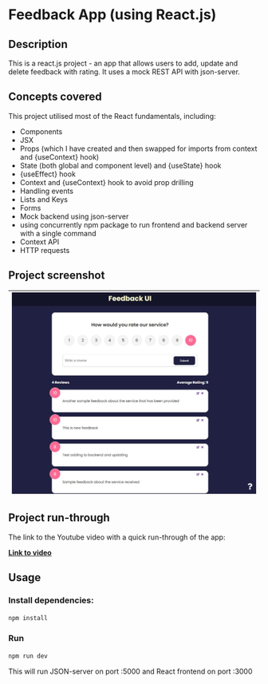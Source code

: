 # Feedback App (using React.js)

## Description

This is a react.js project - an app that allows users to add, update and delete feedback with rating. It uses a mock REST API with json-server.

## Concepts covered

This project utilised most of the React fundamentals, including:

- Components
- JSX
- Props (which I have created and then swapped for imports from context and {useContext} hook)
- State (both global and component level) and {useState} hook
- {useEffect} hook
- Context and {useContext} hook to avoid prop drilling
- Handling events
- Lists and Keys
- Forms
- Mock backend using json-server
- using concurrently npm package to run frontend and backend server with a single command
- Context API
- HTTP requests

## Project screenshot

| ![Screenshot](assets/feedback_app_screenshot.jpg) |
| ------------------------------------------------- |

## Project run-through

The link to the Youtube video with a quick run-through of the app:

**[Link to video](https://www.youtube.com/watch?v=Kw0nN4rZ_ZM)**

## Usage

### Install dependencies:

```bash
npm install
```

### Run

```bash
npm run dev
```

This will run JSON-server on port :5000 and React frontend on port :3000
